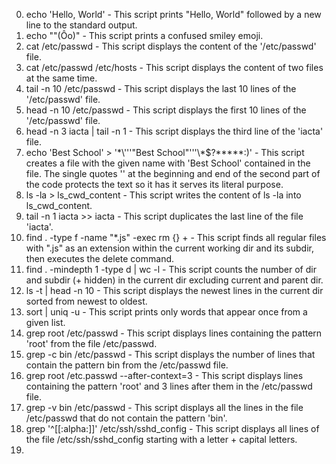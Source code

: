 0. echo 'Hello, World' - This script prints "Hello, World" followed by a new line to the standard output.
1. echo "\"(Ôo)" - This script prints a confused smiley emoji.
2. cat /etc/passwd - This script displays the content of the '/etc/passwd' file.
3. cat /etc/passwd /etc/hosts - This script displays the content of two files at the same time.
4. tail -n 10 /etc/passwd - This script displays the last 10 lines of the '/etc/passwd' file. 
5. head -n 10 /etc/passwd - This script displays the first 10 lines of the '/etc/passwd' file.
6. head -n 3 iacta | tail -n 1 - This script displays the third line of the 'iacta' file.
7. echo 'Best School' > '\*\\'\''"Best School"\'\''\\*$\?\*\*\*\*\*:)' - This script creates a file with the given name with 'Best School' contained in the file. The single quotes '' at the beginning and end of the second part of the code protects the text so it has it serves its literal purpose.
8. ls -la > ls_cwd_content - This script writes the content of ls -la into ls_cwd_content.
9. tail -n 1 iacta >> iacta - This script duplicates the last line of the file 'iacta'.
10. find . -type f -name "*.js" -exec rm {} + - This script finds all regular files with ".js" as an extension within the current working dir and its subdir, then executes the delete command.
11. find . -mindepth 1 -type d | wc -l - This script counts the number of dir and subdir (+ hidden) in the current dir excluding current and parent dir.
12. ls -t | head -n 10 - This script displays the newest lines in the current dir sorted from newest to oldest.
13. sort | uniq -u - This script prints only words that appear once from a given list.
14. grep root /etc/passwd - This script displays lines containing the pattern 'root' from the file /etc/passwd.
15. grep -c bin /etc/passwd - This script displays the number of lines that contain the pattern bin from the /etc/passwd file.
16. grep root /etc.passwd --after-context=3 - This script displays lines containing the pattern 'root' and 3 lines after them in the /etc/passwd file.
17. grep -v bin /etc/passwd - This script displays all the lines in the file /etc/passwd that do not contain the pattern 'bin'.
18. grep '^[[:alpha:]]' /etc/ssh/sshd_config - This script displays all lines of the file /etc/ssh/sshd_config starting with a letter + capital letters.
19. 